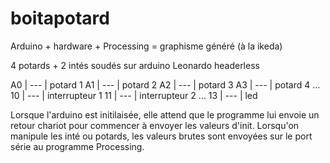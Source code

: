 # boitapotard
Arduino + hardware + Processing = graphisme généré (à la ikeda)

4 potards + 2 intés soudés sur arduino Leonardo headerless

A0 | --- | potard 1
A1 | --- | potard 2
A2 | --- | potard 3
A3 | --- | potard 4
…
10 | --- | interrupteur 1
11 | --- | interrupteur 2
…
13 | --- | led

Lorsque l'arduino est initilaisée, elle attend que le programme lui envoie un retour chariot pour commencer à envoyer les valeurs d'init.
Lorsqu'on manipule les inté ou potards, les valeurs brutes sont envoyées sur le port série au programme Processing.
